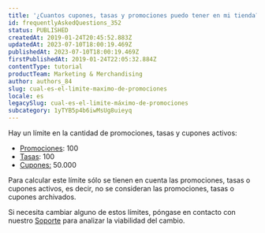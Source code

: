 ```yaml
---
title: '¿Cuantos cupones, tasas y promociones puedo tener en mi tienda?'
id: frequentlyAskedQuestions_352
status: PUBLISHED
createdAt: 2019-01-24T20:45:52.883Z
updatedAt: 2023-07-10T18:00:19.469Z
publishedAt: 2023-07-10T18:00:19.469Z
firstPublishedAt: 2019-01-24T22:05:32.884Z
contentType: tutorial
productTeam: Marketing & Merchandising
author: authors_84
slug: cual-es-el-limite-maximo-de-promociones
locale: es
legacySlug: cual-es-el-limite-máximo-de-promociones
subcategory: 1yTYB5p4b6iwMsUg8uieyq
---
```


Hay un límite en la cantidad de promociones, tasas y cupones activos:

- [Promociones](/es/tutorial/como-criar-promocoes--tutorials_320): 100
- [Tasas](/es/tutorial/creando-la-tasaimpuesto/): 100
- [Cupones:](/es/tutorial/crear-cupon-de-descuento/) 50.000

Para calcular este límite sólo se tienen en cuenta las promociones, tasas o cupones activos, es decir, no se consideran las promociones, tasas o cupones archivados.

Si necesita cambiar alguno de estos límites, póngase en contacto con nuestro [Soporte](https://help.vtex.com/en/support) para analizar la viabilidad del cambio.
